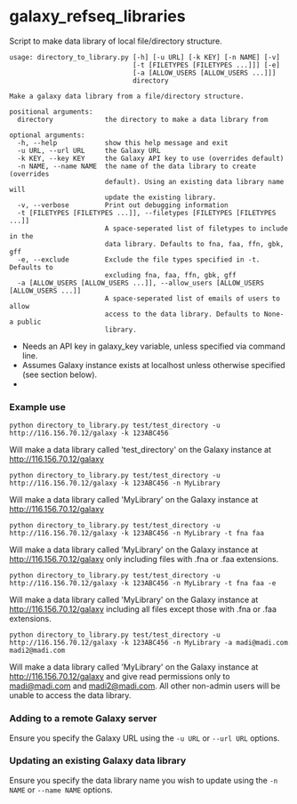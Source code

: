 # galaxy_refseq_libraries

Script to make data library of local file/directory structure.

```
usage: directory_to_library.py [-h] [-u URL] [-k KEY] [-n NAME] [-v]
                               [-t [FILETYPES [FILETYPES ...]]] [-e]
                               [-a [ALLOW_USERS [ALLOW_USERS ...]]]
                               directory

Make a galaxy data library from a file/directory structure.

positional arguments:
  directory             the directory to make a data library from

optional arguments:
  -h, --help            show this help message and exit
  -u URL, --url URL     the Galaxy URL
  -k KEY, --key KEY     the Galaxy API key to use (overrides default)
  -n NAME, --name NAME  the name of the data library to create (overrides
                        default). Using an existing data library name will
                        update the existing library.
  -v, --verbose         Print out debugging information
  -t [FILETYPES [FILETYPES ...]], --filetypes [FILETYPES [FILETYPES ...]]
                        A space-seperated list of filetypes to include in the
                        data library. Defaults to fna, faa, ffn, gbk, gff
  -e, --exclude         Exclude the file types specified in -t. Defaults to
                        excluding fna, faa, ffn, gbk, gff
  -a [ALLOW_USERS [ALLOW_USERS ...]], --allow_users [ALLOW_USERS [ALLOW_USERS ...]]
                        A space-seperated list of emails of users to allow
                        access to the data library. Defaults to None- a public
                        library.
```

- Needs an API key in galaxy_key variable, unless specified via command line.
- Assumes Galaxy instance exists at localhost unless otherwise specified (see section below).
-

### Example use

```
python directory_to_library.py test/test_directory -u http://116.156.70.12/galaxy -k 123ABC456
```
Will make a data library called 'test_directory' on the Galaxy instance at http://116.156.70.12/galaxy

```
python directory_to_library.py test/test_directory -u http://116.156.70.12/galaxy -k 123ABC456 -n MyLibrary
```
Will make a data library called 'MyLibrary' on the Galaxy instance at http://116.156.70.12/galaxy

```
python directory_to_library.py test/test_directory -u http://116.156.70.12/galaxy -k 123ABC456 -n MyLibrary -t fna faa
```
Will make a data library called 'MyLibrary' on the Galaxy instance at http://116.156.70.12/galaxy
only including files with .fna or .faa extensions.

```
python directory_to_library.py test/test_directory -u http://116.156.70.12/galaxy -k 123ABC456 -n MyLibrary -t fna faa -e
```
Will make a data library called 'MyLibrary' on the Galaxy instance at http://116.156.70.12/galaxy
including all files except those with .fna or .faa extensions.

```
python directory_to_library.py test/test_directory -u http://116.156.70.12/galaxy -k 123ABC456 -n MyLibrary -a madi@madi.com madi2@madi.com
```
Will make a data library called 'MyLibrary' on the Galaxy instance at http://116.156.70.12/galaxy
and give read permissions only to madi@madi.com and madi2@madi.com. All other non-admin users will be unable to access the data library.

### Adding to a remote Galaxy server
Ensure you specify the Galaxy URL using the `-u URL` or `--url URL` options.

### Updating an existing Galaxy data library
Ensure you specify the data library name you wish to update using the `-n NAME` or `--name NAME` options.
